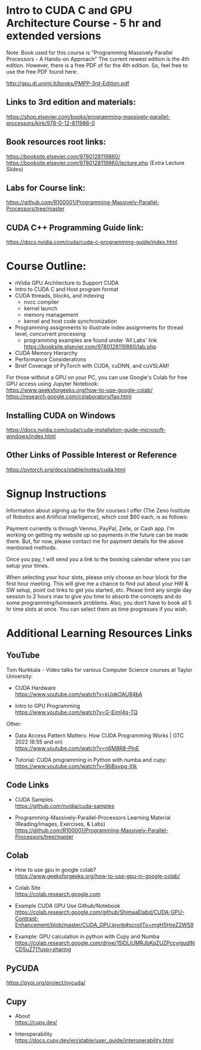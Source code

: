 # Intro to CUDA C and GPU Architecture Course - 5 hr and extended versions 

Note: Book used for this course is "Programming Massively Parallel Processors - A Hands-on Approach" 
The current newest edition is the 4th edition. However, there is a free PDF of for the 4th edition. So, feel free
to use the free PDF found here:

http://gpu.di.unimi.it/books/PMPP-3rd-Edition.pdf

## Links to 3rd edition and materials:

https://shop.elsevier.com/books/programming-massively-parallel-processors/kirk/978-0-12-811986-0

## Book resources root links:
https://booksite.elsevier.com/9780128119860/  
https://booksite.elsevier.com/9780128119860/lecture.php   (Extra Lecture Slides)

## Labs for Course link:
https://github.com/R100001/Programming-Massively-Parallel-Processors/tree/master

## CUDA C++ Programming Guide link:
https://docs.nvidia.com/cuda/cuda-c-programming-guide/index.html



# Course Outline:

- nVidia GPU Architecture to Support CUDA
- Intro to CUDA C and Host program format
- CUDA threads, blocks, and indexing
  - nvcc compiler
  - kernel launch
  - memory management
  - kernel and host code synchronization 
- Programming assignments to illustrate index assignments for thread level, concurrent processing
  - programming examples are found under 'All Labs' link
    https://booksite.elsevier.com/9780128119860/lab.php
- CUDA Memory Hierarchy
- Performance Considerations
- Brief Coverage of PyTorch with CUDA, cuDNN, and cuVSLAM!

For those without a GPU on your PC, you can use Google's Colab for free GPU access using Jupyter Notebook: \
https://www.geeksforgeeks.org/how-to-use-google-colab/  \
https://research.google.com/colaboratory/faq.html
  

## Installing CUDA on Windows
https://docs.nvidia.com/cuda/cuda-installation-guide-microsoft-windows/index.html

## Other Links of Possible Interest or Reference
https://pytorch.org/docs/stable/notes/cuda.html



# Signup Instructions
Information about signing up for the 5hr courses I offer (The Zeno Institute of Robotics and Artificial Intelligence), which cost $60 each, is as follows:

Payment currently is through Venmo, PayPal, Zelle, or Cash app. I’m working on getting my website up so payments in the future can be made there. But, for now, please contact me for payment details for the above mentioned methods.

Once you pay, I will send you a link to the booking calendar where you can setup your times.

When selecting your hour slots, please only choose an hour block for the first hour meeting. This will give me a chance to find out about your HW & SW setup, point out links to get you started, etc. Please limit any single day session to 2 hours max to give you time to absorb the concepts and do some programming/homework problems. Also, you don’t have to book all 5 hr time slots at once. You can select them as time progresses if you wish.



# Additional Learning Resources Links

## YouTube
Tom Nurkkala - Video talks for various Computer Science courses at Taylor University:

- CUDA Hardware \
  https://www.youtube.com/watch?v=kUqkOAU84bA

- Intro to GPU Programming \
  https://www.youtube.com/watch?v=G-EimI4q-TQ

Other:

- Data Access Pattern Matters: How CUDA Programming Works | GTC 2022 (6:55 and on) \
  https://www.youtube.com/watch?v=n6M8R8-PlnE

- Tutorial: CUDA programming in Python with numba and cupy: \
  https://www.youtube.com/watch?v=9bBsvpg-Xlk


## Code Links

- CUDA Samples \
  https://github.com/nvidia/cuda-samples
 
- Programming-Massively-Parallel-Processors Learning Material (Reading/Images, Exercises, & Labs) \
  https://github.com/R100001/Programming-Massively-Parallel-Processors/tree/master
 
## Colab

- How to use gpu in google colab? \
  https://www.geeksforgeeks.org/how-to-use-gpu-in-google-colab/
 
- Colab Site \
  https://colab.research.google.com
 
- Example CUDA GPU Use Github/Notebook \
  https://colab.research.google.com/github/ShimaaElabd/CUDA-GPU-Contrast-Enhancement/blob/master/CUDA_GPU.ipynb#scrollTo=mgH5HreZ2WS9

- Example: GPU calculation in python with Cupy and Numba \
  https://colab.research.google.com/drive/15IDLiUMRJbKqZUZPccyigudINCD5uZ71?usp=sharing

## PyCUDA

https://pypi.org/project/pycuda/


## Cupy

- About \
https://cupy.dev/

- Interoperability \
  https://docs.cupy.dev/en/stable/user_guide/interoperability.html







